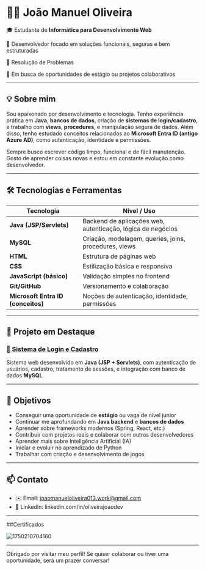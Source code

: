 # 👨‍💻 João Manuel Oliveira

🎓 Estudante de **Informática para Desenvolvimento Web**

📍 Desenvolvedor focado em soluções funcionais, seguras e bem estruturadas

🧠 Resolução de Problemas

🚀 Em busca de oportunidades de estágio ou projetos colaborativos

---

## 💡 Sobre mim

Sou apaixonado por desenvolvimento e tecnologia. Tenho experiência prática em **Java**, **bancos de dados**, criação de **sistemas de login/cadastro**, e trabalho com **views**, **procedures**, e manipulação segura de dados. Além disso, tenho estudado conceitos relacionados ao **Microsoft Entra ID (antigo Azure AD)**, como autenticação, identidade e permissões.

Sempre busco escrever código limpo, funcional e de fácil manutenção. Gosto de aprender coisas novas e estou em constante evolução como desenvolvedor.

---

## 🛠️ Tecnologias e Ferramentas

| Tecnologia     | Nível / Uso |
|----------------|-------------|
| **Java (JSP/Servlets)** | Backend de aplicações web, autenticação, lógica de negócios |
| **MySQL**       | Criação, modelagem, queries, joins, procedures, views |
| **HTML**        | Estrutura de páginas web |
| **CSS**         | Estilização básica e responsiva |
| **JavaScript (básico)** | Validação simples no frontend |
| **Git/GitHub**  | Versionamento e colaboração |
| **Microsoft Entra ID (conceitos)** | Noções de autenticação, identidade, permissões |

---

## 🔗 Projeto em Destaque

### [🔐 Sistema de Login e Cadastro](https://github.com/JoaoManuelOliveira/Sistema-Login-Cadastro)

Sistema web desenvolvido em **Java (JSP + Servlets)**, com autenticação de usuários, cadastro, tratamento de sessões, e integração com banco de dados **MySQL**.


---

## 🎯 Objetivos

- Conseguir uma oportunidade de **estágio** ou vaga de nível júnior  
- Continuar me aprofundando em **Java backend** e **bancos de dados**  
- Aprender sobre frameworks modernos (Spring, React, etc.)  
- Contribuir com projetos reais e colaborar com outros desenvolvedores
- Aprender mais sobre Inteligência Artificial (IA)
- Iniciar e evoluir no aprendizado de Python
- Trabalhar com criação e desenvolvimento de jogos
  
---

## 📫 Contato

- ✉️ Email: joaomanueloliveira013.work@gmail.com
- 💼 LinkedIn: linkedin.com/in/oliveirajoaodev
---

##Certificados

![1750210704160](https://github.com/user-attachments/assets/ca5a8d27-26f1-44be-b349-c802e71422a6)





---
 Obrigado por visitar meu perfil! Se quiser colaborar ou tiver uma oportunidade, será um prazer conversar!

